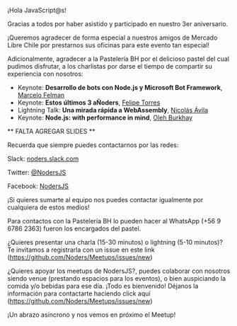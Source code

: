 ¡Hola JavaScript@s!

Gracias a todos por haber asistido y participado en nuestro 3er aniversario.

¡Queremos agradecer de forma especial a nuestros amigos de Mercado Libre Chile por prestarnos sus oficinas para este evento tan especial!

Adicionalmente, agradecer a la Pastelería BH por el delicioso pastel del cual pudimos disfrutar, a los charlistas por darse el tiempo de compartir su experiencia con nosotros:

- Keynote: **Desarrollo de bots con Node.js y Microsoft Bot Framework**, [Marcelo Felman](https://github.com/marcelofelman)
- Keynote: **Estos últimos 3 aÑoders**, [Felipe Torres](https://github.com/fforres)
- Lightning Talk: **Una mirada rápida a WebAssembly**, [Nicolás Ávila](https://github.com/nicoavila)
- Keynote: **Node.js: with performance in mind**, [Oleh Burkhay](https://github.com/atma)

** FALTA AGREGAR SLIDES **

Recuerda que siempre puedes contactarnos por las redes:

Slack: [noders.slack.com](noders.slack.com)

Twitter: [@NodersJS](https://twitter.com/NodersJS)

Facebook: [NodersJS](https://www.facebook.com/NodersJS/)

¡Si quieres sumarte al equipo nos puedes contactar igualmente por cualquiera de estos medios!

Para contactos con la Pastelería BH lo pueden hacer al WhatsApp (+56 9 6786 2363) fueron los encargados del pastel.

¿Quieres presentar una charla (15-30 minutos) o lightning (5-10 minutos)? Te invitamos a registrarla con un issue en este link (https://github.com/Noders/Meetups/issues/new)

¿Quieres apoyar los meetups de NodersJS?, puedes colaborar con nosotros siendo venue (prestando espacios para los eventos),  o bien auspiciando la comida y/o bebidas para ese día. ¡Todo es bienvenido! Déjanos la información para contactarte haciendo click aquí (https://github.com/Noders/Meetups/issues/new)

¡Un abrazo asíncrono y nos vemos en próximo el Meetup!
